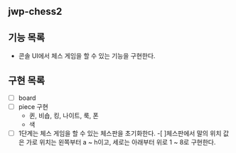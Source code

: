 ## jwp-chess2

## 기능 목록
- 콘솔 UI에서 체스 게임을 할 수 있는 기능을 구현한다.

## 구현 목록
-[ ] board
-[ ] piece 구현
    - 퀸, 비숍, 킹, 나이트, 룩, 폰
    - 색
-[ ] 1단계는 체스 게임을 할 수 있는 체스판을 초기화한다.
    -[ ]체스판에서 말의 위치 값은 가로 위치는 왼쪽부터 a ~ h이고, 세로는 아래부터 위로 1 ~ 8로 구현한다.
